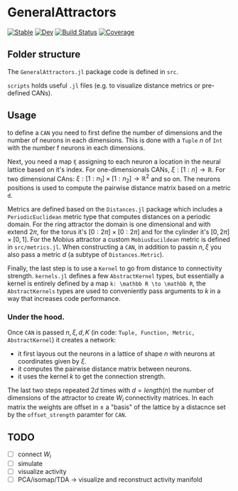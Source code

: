 # GeneralAttractors

[![Stable](https://img.shields.io/badge/docs-stable-blue.svg)](https://FedeClaudi.github.io/GeneralAttractors.jl/stable/)
[![Dev](https://img.shields.io/badge/docs-dev-blue.svg)](https://FedeClaudi.github.io/GeneralAttractors.jl/dev/)
[![Build Status](https://github.com/FedeClaudi/GeneralAttractors.jl/actions/workflows/CI.yml/badge.svg?branch=main)](https://github.com/FedeClaudi/GeneralAttractors.jl/actions/workflows/CI.yml?query=branch%3Amain)
[![Coverage](https://codecov.io/gh/FedeClaudi/GeneralAttractors.jl/branch/main/graph/badge.svg)](https://codecov.io/gh/FedeClaudi/GeneralAttractors.jl)


## Folder structure

The `GeneralAttractors.jl` package code is defined in `src`.

`scripts` holds useful `.jl` files (e.g. to visualize distance metrics or pre-defined CANs).

## Usage
to define a `CAN` you need to first define the number of dimensions and the number of neurons in each dimensions. This is done with a `Tuple` $n$ of `Int` with the number f neurons in each dimensions. 

Next, you need a map `ξ` assigning to each neuron a location in the neural lattice based on it's index. 
For one-dimensionals CANs, $\xi: [1:n] \to \mathbb R$.
For two dimensional CAns: $\xi: [1:n_1]\times[1:n_2] \to \mathbb R^2$ and so on. 
The neurons positions is used to compute the pairwise distance matrix based on a metric `d`. 

Metrics are defined based on the `Distances.jl` package which includes a `PeriodicEuclidean` metric type that computes distances on a periodic domain. For the ring attractor the domain is one dimensional and with extend $2\pi$, for the torus it's $[0:2\pi] \times [0:2\pi]$ and for the cylinder it's $[0, 2\pi] \times [0, 1]$.
For the Mobius attractor a custom `MobiusEucildean` metric is defined in `src/metrics.jl`. When constructing a `CAN`, in addition to passin $n, \xi$ you also pass a metric $d$ (a subtype of `Distances.Metric`). 

Finally, the last step is to use a `Kernel` to go from distance to connectivity strength. `kernels.jl` defines a few `AbstractKernel` types, but essentially a kernel is entirely defined by a map `k: \mathbb R \to \mathbb R`, the `AbstractKernels` types are used to conveniently pass arguments to $k$ in a way that increases code performance. 


### Under the hood.
Once `CAN` is passed $n, ξ, d, K$ (in code: `Tuple, Function, Metric, AbstractKernel`) it creates a network:
- it first layous out the neurons in a lattice of shape $n$ with neurons at coordinates given by $ξ$.
- it computes the pairwise distance matrix between neurons. 
- it uses the kernel $k$ to get the connection strength.

The last two steps repeated $2d$ times with $d=length(n)$ the number of dimensions of the attractor to create $W_i$ connectivity matrices. In each matrix the weights are offset in $\pm$ a "basis" of the lattice by a distacnce set by the `offset_strength` paramter for `CAN`. 


## TODO
- [ ] connect $W_i$
- [ ] simulate
- [ ] visualize activity
- [ ] PCA/isomap/TDA -> visualize and reconstruct activity manifold